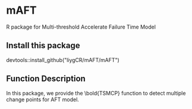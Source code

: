 # mAFT
R package for Multi-threshold Accelerate Failure Time Model

## Install this package
devtools::install_github("liygCR/mAFT/mAFT")

## Function Description
In this package, we provide the \bold{TSMCP} function to detect multiple change points for AFT model.
